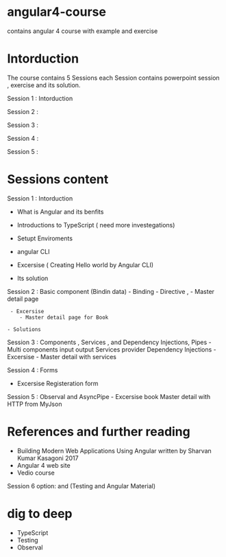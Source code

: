 # angular4-course
contains angular 4 course with example and exercise
 

# Intorduction
The course contains 5 Sessions each Session contains powerpoint session , exercise and its solution. 

Session 1 : Intorduction

Session 2 :

Session 3 :

Session 4 :

Session 5 :



# Sessions content

Session 1 : Intorduction
  - What is Angular and its benfits
  - Introductions to TypeScript ( need more investegations)
  - Setupt Enviroments
  - angular CLI
  
  - Excersise ( Creating Hello world by Angular CLI)
  - Its solution
  
Session 2 : Basic component  (Bindin data)
     - Binding
	 - Directive ,
	 - Master detail page
  
     - Excersise 
	    - Master detail page for Book 
		
	- Solutions

Session 3 : Components , Services , and Dependency Injections, Pipes
     - Multi components
			input
			output
			Services
			provider
			Dependency Injections
	- Excersise
	   - Master detail with services
	   
Session 4 : Forms
 - Excersise Registeration form
 
Session 5 : Observal and AsyncPipe 
	- Excersise 
	   book Master detail with HTTP from MyJson
  
# References and further reading
   - Building Modern Web Applications Using Angular written by Sharvan Kumar Kasagoni 2017
   - Angular 4 web site
   - Vedio course 

Session 6 option: and (Testing and Angular Material)
   
# dig to deep
  - TypeScript
  - Testing
  - Observal